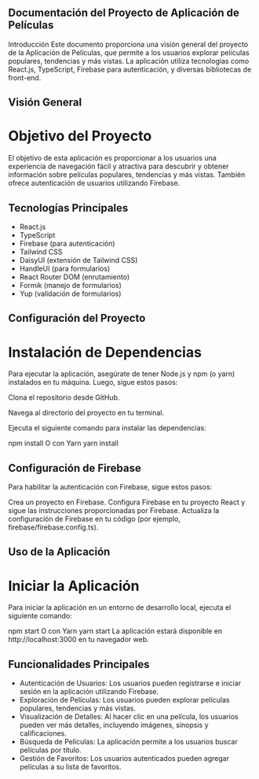 ## Documentación del Proyecto de Aplicación de Películas
Introducción
Este documento proporciona una visión general del proyecto de la Aplicación de Películas, que permite a los usuarios explorar películas populares, tendencias y más vistas. La aplicación utiliza tecnologías como React.js, TypeScript, Firebase para autenticación, y diversas bibliotecas de front-end.

## Visión General
# Objetivo del Proyecto
El objetivo de esta aplicación es proporcionar a los usuarios una experiencia de navegación fácil y atractiva para descubrir y obtener información sobre películas populares, tendencias y más vistas. También ofrece autenticación de usuarios utilizando Firebase.

## Tecnologías Principales
- React.js
- TypeScript
- Firebase (para autenticación)
- Tailwind CSS
- DaisyUI (extensión de Tailwind CSS)
- HandleUI (para formularios)
- React Router DOM (enrutamiento)
- Formik (manejo de formularios)
- Yup (validación de formularios)

## Configuración del Proyecto
# Instalación de Dependencias
Para ejecutar la aplicación, asegúrate de tener Node.js y npm (o yarn) instalados en tu máquina. Luego, sigue estos pasos:

Clona el repositorio desde GitHub.

Navega al directorio del proyecto en tu terminal.

Ejecuta el siguiente comando para instalar las dependencias:

npm install
O con Yarn
yarn install


## Configuración de Firebase
Para habilitar la autenticación con Firebase, sigue estos pasos:

Crea un proyecto en Firebase.
Configura Firebase en tu proyecto React y sigue las instrucciones proporcionadas por Firebase.
Actualiza la configuración de Firebase en tu código (por ejemplo, firebase/firebase.config.ts).

## Uso de la Aplicación
# Iniciar la Aplicación
Para iniciar la aplicación en un entorno de desarrollo local, ejecuta el siguiente comando:

npm start
O con Yarn
yarn start
La aplicación estará disponible en http://localhost:3000 en tu navegador web.

## Funcionalidades Principales
- Autenticación de Usuarios: Los usuarios pueden registrarse e iniciar sesión en la aplicación utilizando Firebase.
- Exploración de Películas: Los usuarios pueden explorar películas populares, tendencias y más vistas.
- Visualización de Detalles: Al hacer clic en una película, los usuarios pueden ver más detalles, incluyendo imágenes, sinopsis y calificaciones.
- Búsqueda de Películas: La aplicación permite a los usuarios buscar películas por título.
- Gestión de Favoritos: Los usuarios autenticados pueden agregar películas a su lista de favoritos.

